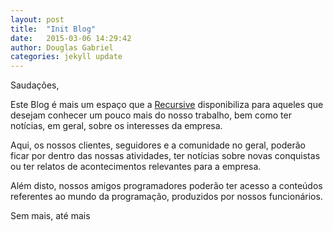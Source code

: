 ```yaml
---
layout: post
title:  "Init Blog"
date:   2015-03-06 14:29:42
author: Douglas Gabriel
categories: jekyll update
---
```


Saudações,

Este Blog é mais um espaço que a [Recursive][recursive] disponibiliza para aqueles que desejam conhecer um pouco mais do nosso trabalho, bem como ter notícias, em geral, sobre os interesses da empresa.

Aqui, os nossos clientes, seguidores e a comunidade no geral, poderão ficar por dentro das nossas atividades, ter notícias sobre novas conquistas ou ter relatos de acontecimentos relevantes para a empresa.

Além disto, nossos amigos programadores poderão ter acesso a conteúdos referentes ao mundo da programação, produzidos por nossos funcionários.

Sem mais, até mais

[recursive]: http://www.recursive.com.br 
